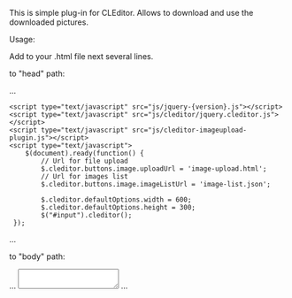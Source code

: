 This is simple plug-in for CLEditor. Allows to download and use the downloaded pictures. 

Usage:

Add to your .html file next several lines.

to "head" path:
<head>
	...
	<!-- "bootstrap" styles -->
	<link rel="stylesheet" media="screen" href="css/bootstrap.css"/>
	<!-- "cleditor" styles -->
	<link rel="stylesheet" href="js/cleditor/jquery.cleditor.css" type="text/css">

	<script type="text/javascript" src="js/jquery-{version}.js"></script>	
	<script type="text/javascript" src="js/cleditor/jquery.cleditor.js"></script>
	<script type="text/javascript" src="js/cleditor-imageupload-plugin.js"></script>
	<script type="text/javascript">
		$(document).ready(function() {
			// Url for file upload 
			$.cleditor.buttons.image.uploadUrl = 'image-upload.html';
			// Url for images list
			$.cleditor.buttons.image.imageListUrl = 'image-list.json';
	
			$.cleditor.defaultOptions.width = 600;
			$.cleditor.defaultOptions.height = 300;
			$("#input").cleditor();
     });
   </script>
	...
</head>

to "body" path:

<body>
	...
	<!-- Target field -->
	<textarea id="input" name="input"></textarea>
	<!-- Script for "bootstrap" functionality -->
	<script src="js/bootstrap.min.js"></script>	
	...
</body>
